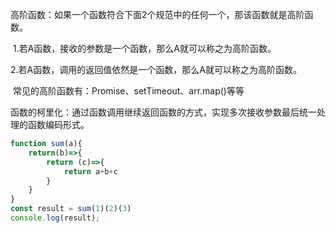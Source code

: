 高阶函数：如果一个函数符合下面2个规范中的任何一个，那该函数就是高阶函数。

​         1.若A函数，接收的参数是一个函数，那么A就可以称之为高阶函数。

​         2.若A函数，调用的返回值依然是一个函数，那么A就可以称之为高阶函数。

​         常见的高阶函数有：Promise、setTimeout、arr.map()等等



函数的柯里化：通过函数调用继续返回函数的方式，实现多次接收参数最后统一处理的函数编码形式。 

```js
function sum(a){
	return(b)=>{
		return (c)=>{
			return a+b+c
		}
	}
}
const result = sum(1)(2)(3)
console.log(result);
```

